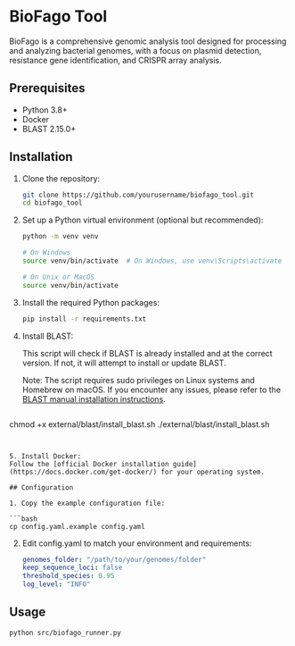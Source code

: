 # BioFago Tool

BioFago is a comprehensive genomic analysis tool designed for processing and analyzing bacterial genomes, with a focus on plasmid detection, resistance gene identification, and CRISPR array analysis.

## Prerequisites

- Python 3.8+
- Docker
- BLAST 2.15.0+

## Installation

1. Clone the repository:

   ```bash
   git clone https://github.com/yourusername/biofago_tool.git
   cd biofago_tool
   ```

2. Set up a Python virtual environment (optional but recommended):
    
    ```bash
   python -m venv venv
   
    # On Windows
    source venv/bin/activate  # On Windows, use venv\Scripts\activate
   
    # On Unix or MacOS
    source venv/bin/activate
    ```
   
3. Install the required Python packages:
    
    ```bash
   pip install -r requirements.txt
    ```
   
4. Install BLAST:

   
   This script will check if BLAST is already installed and at the correct version. If not, it will attempt to install or update BLAST.

   Note: The script requires sudo privileges on Linux systems and Homebrew on macOS. If you encounter any issues, please refer to the [BLAST manual installation instructions](https://www.ncbi.nlm.nih.gov/books/NBK279671/).
   
   ```bash
  chmod +x external/blast/install_blast.sh
  ./external/blast/install_blast.sh
   ```        


5. Install Docker:
Follow the [official Docker installation guide](https://docs.docker.com/get-docker/) for your operating system.

## Configuration

1. Copy the example configuration file:

   ```bash
   cp config.yaml.example config.yaml
   ```

2. Edit config.yaml to match your environment and requirements:
   ```yaml
   genomes_folder: "/path/to/your/genomes/folder"
   keep_sequence_loci: false
   threshold_species: 0.95
   log_level: "INFO"
   ```

## Usage

   ```bash
  python src/biofago_runner.py
   ```
